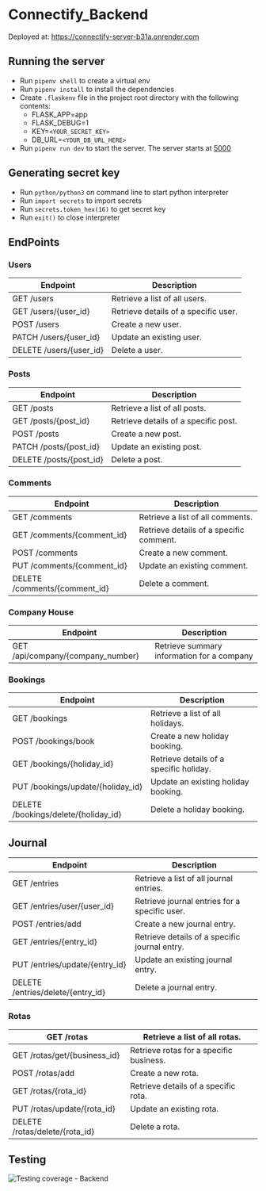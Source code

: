 # Connectify_Backend

Deployed at: https://connectify-server-b31a.onrender.com

## Running the server
- Run `pipenv shell` to create a virtual env
- Run `pipenv install` to install the dependencies
- Create `.flaskenv` file in the project root directory with the following contents:
    - FLASK_APP=app
    - FLASK_DEBUG=1
    - KEY=`<YOUR_SECRET_KEY>`
    - DB_URL=`<YOUR_DB_URL_HERE>`
- Run `pipenv run dev` to  start the server. The server starts at [5000](http://127.0.0.1:5000)

## Generating secret key
- Run `python/python3` on command line to start python interpreter
- Run `import secrets` to import secrets
- Run `secrets.token_hex(16)` to get secret key
- Run `exit()` to close interpreter

## EndPoints 

### Users 

| Endpoint                      | Description                                          |
|-------------------------------|------------------------------------------------------|               
| GET /users                    | Retrieve a list of all users.                        |
| GET /users/{user_id}          | Retrieve details of a specific user.                 |
| POST /users                   | Create a new user.                                   |
| PATCH /users/{user_id}        | Update an existing user.                             |
| DELETE /users/{user_id}       | Delete a user.                                       |

### Posts

| Endpoint                      | Description                                          |
|-------------------------------|------------------------------------------------------|    
| GET /posts                    | Retrieve a list of all posts.                        |
| GET /posts/{post_id}          | Retrieve details of a specific post.                 |
| POST /posts                   | Create a new post.                                   |
| PATCH /posts/{post_id}        | Update an existing post.                             |
| DELETE /posts/{post_id}       | Delete a post.                                       |

### Comments

| Endpoint                      | Description                                          |
|-------------------------------|------------------------------------------------------|    
| GET /comments                 | Retrieve a list of all comments.                     |
| GET /comments/{comment_id}    | Retrieve details of a specific comment.              |
| POST /comments                | Create a new comment.                                |
| PUT /comments/{comment_id}    | Update an existing comment.                          |
| DELETE /comments/{comment_id} | Delete a comment.                                    |

### Company House

| Endpoint                      | Description                                          |
|-------------------------------|------------------------------------------------------|    
| GET /api/company/{company_number} | Retrieve summary information for a company       |

### Bookings 

| Endpoint                      | Description                                          |
|-------------------------------|------------------------------------------------------|    
| GET /bookings                 | Retrieve a list of all holidays.                     |
| POST /bookings/book           | Create a new holiday booking.                        |
| GET /bookings/{holiday_id}    | Retrieve details of a specific holiday.              |
| PUT /bookings/update/{holiday_id} | Update an existing holiday booking.              |
| DELETE /bookings/delete/{holiday_id} | Delete a holiday booking.                     |

## Journal 

| Endpoint                      | Description                                          |
|-------------------------------|------------------------------------------------------|    
| GET /entries                        | Retrieve a list of all journal entries.        |
| GET /entries/user/{user_id}         | Retrieve journal entries for a specific user.  |
| POST /entries/add                   | Create a new journal entry.                    |
| GET /entries/{entry_id}             | Retrieve details of a specific journal entry.  |
| PUT /entries/update/{entry_id}      | Update an existing journal entry.              |
| DELETE /entries/delete/{entry_id}   | Delete a journal entry.                        |

### Rotas 

| GET /rotas                           | Retrieve a list of all rotas.                 |
|-------------------------------|------------------------------------------------------|    
| GET /rotas/get/{business_id}         | Retrieve rotas for a specific business.       |
| POST /rotas/add                       | Create a new rota.                           |
| GET /rotas/{rota_id}                 | Retrieve details of a specific rota.          |
| PUT /rotas/update/{rota_id}          | Update an existing rota.                      |
| DELETE /rotas/delete/{rota_id}       | Delete a rota.                                | 

## Testing 

![Testing coverage - Backend](https://github.com/mithurssan/connectify_backend/assets/112406576/6a525c09-8988-4b9d-abab-545ac65d2983)

